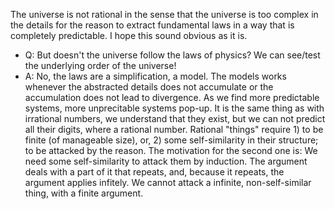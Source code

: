 The universe is not rational in the sense that the universe is too complex in
the details for the reason to extract fundamental laws in a way that is
completely predictable. I hope this sound obvious as it is.

- Q: But doesn't the universe follow the laws of physics? We can see/test
     the underlying order of the universe!
- A: No, the laws are a simplification, a model. The models works whenever the
     abstracted details does not accumulate or the accumulation does not lead
     to divergence. As we find more predictable systems, more unprecitable
     systems pop-up. It is the same thing as with irrational numbers, we understand
     that they exist, but we can not predict all their digits, where a rational
     number. Rational "things" require 1) to be finite (of manageable size), or, 2)
     some self-similarity in their structure; to be attacked by the reason. The
     motivation for the second one is: We need some self-similarity to attack them by
     induction. The argument deals with a part of it that repeats, and, because it
     repeats, the argument applies infitely. We cannot attack a infinite,
     non-self-similar thing, with a finite argument.




